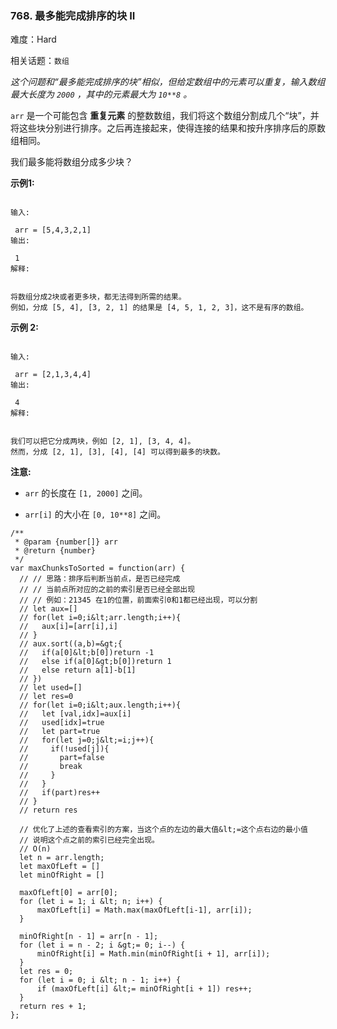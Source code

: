 ### 768. 最多能完成排序的块 II

难度：Hard

相关话题：`数组`

 *这个问题和&ldquo;最多能完成排序的块&rdquo;相似，但给定数组中的元素可以重复，输入数组最大长度为 `2000` ，其中的元素最大为 `10**8` 。* 



 `arr` 是一个可能包含 **重复元素** 的整数数组，我们将这个数组分割成几个&ldquo;块&rdquo;，并将这些块分别进行排序。之后再连接起来，使得连接的结果和按升序排序后的原数组相同。



我们最多能将数组分成多少块？



 **示例1:** 





```

输入:

 arr = [5,4,3,2,1]
输出:

 1
解释:


将数组分成2块或者更多块，都无法得到所需的结果。
例如，分成 [5, 4], [3, 2, 1] 的结果是 [4, 5, 1, 2, 3]，这不是有序的数组。 

```

 **示例 2:** 





```

输入:

 arr = [2,1,3,4,4]
输出:

 4
解释:


我们可以把它分成两块，例如 [2, 1], [3, 4, 4]。
然而，分成 [2, 1], [3], [4], [4] 可以得到最多的块数。 

```

 **注意:** 





*  `arr` 的长度在 `[1, 2000]` 之间。

*  `arr[i]` 的大小在 `[0, 10**8]` 之间。






```
/**
 * @param {number[]} arr
 * @return {number}
 */
var maxChunksToSorted = function(arr) {
  // // 思路：排序后判断当前点，是否已经完成
  // // 当前点所对应的之前的索引是否已经全部出现
  // // 例如：21345 在1的位置，前面索引0和1都已经出现，可以分割
  // let aux=[]
  // for(let i=0;i&lt;arr.length;i++){
  //   aux[i]=[arr[i],i]
  // }
  // aux.sort((a,b)=&gt;{
  //   if(a[0]&lt;b[0])return -1
  //   else if(a[0]&gt;b[0])return 1
  //   else return a[1]-b[1]
  // })
  // let used=[]
  // let res=0
  // for(let i=0;i&lt;aux.length;i++){
  //   let [val,idx]=aux[i]
  //   used[idx]=true
  //   let part=true
  //   for(let j=0;j&lt;=i;j++){
  //     if(!used[j]){
  //       part=false
  //       break
  //     }
  //   }
  //   if(part)res++
  // }
  // return res
  
  // 优化了上述的查看索引的方案，当这个点的左边的最大值&lt;=这个点右边的最小值
  // 说明这个点之前的索引已经完全出现。
  // O(n)
  let n = arr.length;
  let maxOfLeft = []
  let minOfRight = []

  maxOfLeft[0] = arr[0];
  for (let i = 1; i &lt; n; i++) {
      maxOfLeft[i] = Math.max(maxOfLeft[i-1], arr[i]);
  }

  minOfRight[n - 1] = arr[n - 1];
  for (let i = n - 2; i &gt;= 0; i--) {
      minOfRight[i] = Math.min(minOfRight[i + 1], arr[i]);
  }
  let res = 0;
  for (let i = 0; i &lt; n - 1; i++) {
      if (maxOfLeft[i] &lt;= minOfRight[i + 1]) res++;
  }
  return res + 1;
};



```
